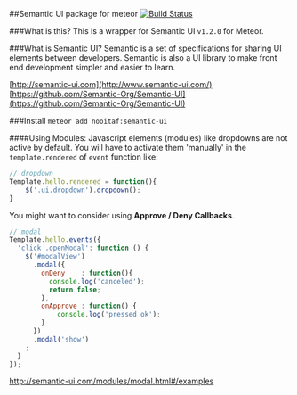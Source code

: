 ##Semantic UI package for meteor
[![Build Status](https://travis-ci.org/nooitaf/meteor-semantic-ui.svg?branch=master)](https://travis-ci.org/nooitaf/meteor-semantic-ui.svg?branch=master)

###What is this?
This is a wrapper for Semantic UI `v1.2.0` for Meteor.

###What is Semantic UI?
Semantic is a set of specifications for sharing UI elements between developers. Semantic is also a UI library to make front end development simpler and easier to learn. 

[http://semantic-ui.com](http://www.semantic-ui.com/)  
[https://github.com/Semantic-Org/Semantic-UI](https://github.com/Semantic-Org/Semantic-UI)

###Install
`meteor add nooitaf:semantic-ui`

####Using Modules:
Javascript elements (modules) like dropdowns are not active by default. 
You will have to activate them 'manually' in the `template.rendered` of `event` function like: 

```javascript
// dropdown
Template.hello.rendered = function(){
	$('.ui.dropdown').dropdown();
}
```

You might want to consider using __Approve / Deny Callbacks__.
```javascript
// modal
Template.hello.events({
  'click .openModal': function () {
    $('#modalView')
      .modal({
        onDeny    : function(){
          console.log('canceled');
          return false;
        },
        onApprove : function() {
        	console.log('pressed ok');
        }
      })
      .modal('show')
    ;
  }
});
```
http://semantic-ui.com/modules/modal.html#/examples

